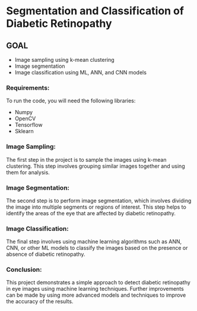# Segmentation and Classification of Diabetic Retinopathy

## GOAL
- Image sampling using k-mean clustering
- Image segmentation
- Image classification using ML, ANN, and CNN models

### Requirements:
To run the code, you will need the following libraries: 
- Numpy
- OpenCV
- Tensorflow
- Sklearn

### Image Sampling:
The first step in the project is to sample the images using k-mean clustering. This step involves grouping similar images together and using them for analysis.

### Image Segmentation:
The second step is to perform image segmentation, which involves dividing the image into multiple segments or regions of interest. This step helps to identify the areas of the eye that are affected by diabetic retinopathy.

### Image Classification:
The final step involves using machine learning algorithms such as ANN, CNN, or other ML models to classify the images based on the presence or absence of diabetic retinopathy.

### Conclusion:
This project demonstrates a simple approach to detect diabetic retinopathy in eye images using machine learning techniques. Further improvements can be made by using more advanced models and techniques to improve the accuracy of the results.

